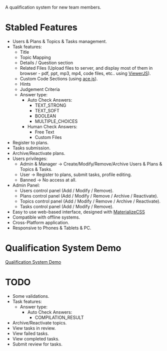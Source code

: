 A qualification system for new team members.

# Stabled Features
* Users & Plans & Topics & Tasks management.
* Task features:
    * Title
    * Topic Mapping
    * Details / Question section
    * Related Files (Upload files to server, and display most of them in browser - pdf, ppt, mp3, mp4, code files, etc.. using [ViewerJS](http://github.com/kogmbh/ViewerJS)).
    * Custom Code Sections (using [ace.js](https://github.com/ajaxorg/ace)).
    * Hints
    * Judgement Criteria
    * Answer type:
        * Auto Check Answers:
            * TEXT_STRONG
            * TEXT_SOFT
            * BOOLEAN
            * MULTIPLE_CHOICES
        * Human Check Answers:
            * Free Text
            * Custom Files
* Register to plans.
* Tasks submission.
* Archive/Reactivate plans.
* Users privileges:
    * Admin & Manager   -> Create/Modify/Remove/Archive Users & Plans & Topics & Tasks.
    * User              -> Register to plans, submit tasks, profile editing.
    * Banned            -> No access at all.
* Admin Panel:
    * Users control panel (Add / Modify / Remove).
    * Plans control panel (Add / Modify / Remove / Archive / Reactivate).
    * Topics control panel (Add / Modify / Remove / Archive / Reactivate).
    * Tasks control panel (Add / Modify / Remove).
* Easy to use web-based interface, designed with [MaterializeCSS](https://materializecss.com/)
* Compatible with offline systems.
* Cross-Platform application.
* Responsive to Phones & Tablets & PC.

# Qualification System Demo
[Qualification System Demo](https://qualification-plan-demo.herokuapp.com/)

# TODO
* Some validations.
* Task features:
    * Answer type:
        * Auto Check Answers:
            * COMPILATION_RESULT
* Archive/Reactivate topics.
* View tasks in review.
* View failed tasks.
* View completed tasks.
* Submit review for tasks.